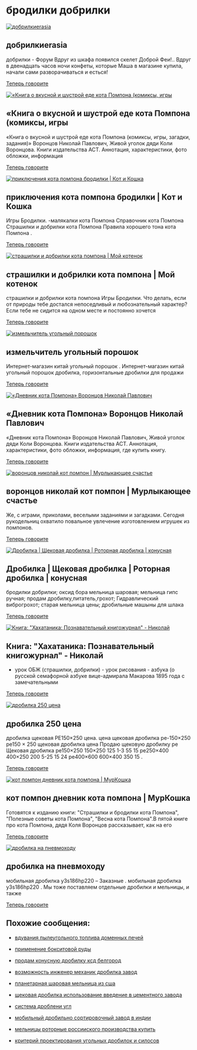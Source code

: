 # бродилки добрилки
<a href="https://ru.ecuriezuff.be/products/" target="_blank">![добрилкиerasia](https://github.com/millmachine/images/raw/main/253.jpg)</a>
## добрилкиerasia
добрилки - Форум Вдруг из шкафа появился скелет Доброй Феи!.. Вдруг в двенадцать часов ночи конфеты, которые Маша в магазине купила, начали сами разворачиваться и есться!
<a href="https://ru.ecuriezuff.be/products/" target="_blank">Теперь говорите</a>
<a href="https://ru.ecuriezuff.be/products/" target="_blank">![«Книга о вкусной и шустрой еде кота Помпона (комиксы, игры ](https://github.com/millmachine/images/raw/main/530.jpg)</a>
## «Книга о вкусной и шустрой еде кота Помпона (комиксы, игры 
«Книга о вкусной и шустрой еде кота Помпона (комиксы, игры, загадки, задания)» Воронцов Николай Павлович, Живой уголок дяди Коли Воронцова. Книги издательства АСТ. Аннотация, характеристики, фото обложки, информация 
<a href="https://ru.ecuriezuff.be/products/" target="_blank">Теперь говорите</a>
<a href="https://ru.ecuriezuff.be/products/" target="_blank">![приключения кота помпона бродилки | Кот и Кошка](https://github.com/millmachine/images/raw/main/151.jpg)</a>
## приключения кота помпона бродилки | Кот и Кошка
Игры Бродилки.  -малякалки кота Помпона Справочник кота Помпона Страшилки и добрилки кота Помпона Правила хорошего тона кота Помпона .
<a href="https://ru.ecuriezuff.be/products/" target="_blank">Теперь говорите</a>
<a href="https://ru.ecuriezuff.be/products/" target="_blank">![страшилки и добрилки кота помпона | Мой котенок](https://github.com/millmachine/images/raw/main/166.jpg)</a>
## страшилки и добрилки кота помпона | Мой котенок
страшилки и добрилки кота помпона  Игры Бродилки. Что делать, если от природы тебе достался непоседливый и любознательный характер? Если тебе не сидится на одном месте и постоянно хочется 
<a href="https://ru.ecuriezuff.be/products/" target="_blank">Теперь говорите</a>
<a href="https://ru.ecuriezuff.be/products/" target="_blank">![измельчитель угольный порошок](https://github.com/millmachine/images/raw/main/531.jpg)</a>
## измельчитель угольный порошок
Интернет-магазин китай угольный порошок . Интернет-магазин китай угольный порошок дробилка, горизонтальные дробилки для продажи
<a href="https://ru.ecuriezuff.be/products/" target="_blank">Теперь говорите</a>
<a href="https://ru.ecuriezuff.be/products/" target="_blank">![«Дневник кота Помпона» Воронцов Николай Павлович ](https://github.com/millmachine/images/raw/main/255.jpg)</a>
## «Дневник кота Помпона» Воронцов Николай Павлович 
«Дневник кота Помпона» Воронцов Николай Павлович, Живой уголок дяди Коли Воронцова. Книги издательства АСТ. Аннотация, характеристики, фото обложки, информация, где купить книгу.
<a href="https://ru.ecuriezuff.be/products/" target="_blank">Теперь говорите</a>
<a href="https://ru.ecuriezuff.be/products/" target="_blank">![воронцов николай кот помпон | Мурлыкающее счастье](https://github.com/millmachine/images/raw/main/566.jpg)</a>
## воронцов николай кот помпон | Мурлыкающее счастье
Же, с играми, приколами, веселыми заданиями и загадками. Сегодня рукодельниц охватило повальное увлечение изготовлением игрушек из помпонов.
<a href="https://ru.ecuriezuff.be/products/" target="_blank">Теперь говорите</a>
<a href="https://ru.ecuriezuff.be/products/" target="_blank">![Дробилка | Щековая дробилка | Роторная дробилка | конусная ](https://github.com/millmachine/images/raw/main/709.jpg)</a>
## Дробилка | Щековая дробилка | Роторная дробилка | конусная 
бродилки добрилки; оксид бора мельница шаровая; мельница гипс ручная; продам дробилку,питатель,грохот; Гидравлический виброгрохот; старая мельница цены; дробильные машыны для шлака
<a href="https://ru.ecuriezuff.be/products/" target="_blank">Теперь говорите</a>
<a href="https://ru.ecuriezuff.be/products/" target="_blank">![Книга: "Хахатаника: Познавательный книгожурнал" - Николай ](https://github.com/millmachine/images/raw/main/176.jpg)</a>
## Книга: "Хахатаника: Познавательный книгожурнал" - Николай 
- урок ОБЖ (страшилки, добрилки) - урок рисования - азбука (о русской семафорной азбуке вице-адмирала Макарова 1895 года с замечательными
<a href="https://ru.ecuriezuff.be/products/" target="_blank">Теперь говорите</a>
<a href="https://ru.ecuriezuff.be/products/" target="_blank">![дробилка 250 цена](https://github.com/millmachine/images/raw/main/231.jpg)</a>
## дробилка 250 цена
дробилка щековая PE150×250 цена. цена щековая дробилка pe-150×250 pe150 × 250 щековая дробилка цена Продаю щековую дробилку pe Щековая дробилка pe150×250 150×250 125 1-3 55 15 pe250×400 400×250 200 5-25 15 24 pe400×600 600×400 350 15 .
<a href="https://ru.ecuriezuff.be/products/" target="_blank">Теперь говорите</a>
<a href="https://ru.ecuriezuff.be/products/" target="_blank">![кот помпон дневник кота помпона | МурКошка](https://github.com/millmachine/images/raw/main/722.jpg)</a>
## кот помпон дневник кота помпона | МурКошка
Готовятся к изданию книги: "Страшилки и бродилки кота Помпона", "Полезные советы кота Помпона", "Весна кота Помпона".В пятой книге про кота Помпона, дядя Коля Воронцов рассказывает, как на его 
<a href="https://ru.ecuriezuff.be/products/" target="_blank">Теперь говорите</a>
<a href="https://ru.ecuriezuff.be/products/" target="_blank">![дробилка на пневмоходу](https://github.com/millmachine/images/raw/main/363.jpg)</a>
## дробилка на пневмоходу
мобильная дробилка y3s186hp220 – Заказные . мобильная дробилка y3s186hp220 . Мы тоже поставляем отдельные дробилки и мельницы, и также 
<a href="https://ru.ecuriezuff.be/products/" target="_blank">Теперь говорите</a>
## Похожие сообщения:
* [вдувания пылеугольного топлива доменных печей](%D0%B2%D0%B4%D1%83%D0%B2%D0%B0%D0%BD%D0%B8%D1%8F%20%D0%BF%D1%8B%D0%BB%D0%B5%D1%83%D0%B3%D0%BE%D0%BB%D1%8C%D0%BD%D0%BE%D0%B3%D0%BE%20%D1%82%D0%BE%D0%BF%D0%BB%D0%B8%D0%B2%D0%B0%20%D0%B4%D0%BE%D0%BC%D0%B5%D0%BD%D0%BD%D1%8B%D1%85%20%D0%BF%D0%B5%D1%87%D0%B5%D0%B9.md)
* [применение бокситовой руды](%D0%BF%D1%80%D0%B8%D0%BC%D0%B5%D0%BD%D0%B5%D0%BD%D0%B8%D0%B5%20%D0%B1%D0%BE%D0%BA%D1%81%D0%B8%D1%82%D0%BE%D0%B2%D0%BE%D0%B9%20%D1%80%D1%83%D0%B4%D1%8B.md)
* [продам конусную дробилку ксд белгород](%D0%BF%D1%80%D0%BE%D0%B4%D0%B0%D0%BC%20%D0%BA%D0%BE%D0%BD%D1%83%D1%81%D0%BD%D1%83%D1%8E%20%D0%B4%D1%80%D0%BE%D0%B1%D0%B8%D0%BB%D0%BA%D1%83%20%D0%BA%D1%81%D0%B4%20%D0%B1%D0%B5%D0%BB%D0%B3%D0%BE%D1%80%D0%BE%D0%B4.md)
* [возможность инженер механик дробилка завод](%D0%B2%D0%BE%D0%B7%D0%BC%D0%BE%D0%B6%D0%BD%D0%BE%D1%81%D1%82%D1%8C%20%D0%B8%D0%BD%D0%B6%D0%B5%D0%BD%D0%B5%D1%80%20%D0%BC%D0%B5%D1%85%D0%B0%D0%BD%D0%B8%D0%BA%20%D0%B4%D1%80%D0%BE%D0%B1%D0%B8%D0%BB%D0%BA%D0%B0%20%D0%B7%D0%B0%D0%B2%D0%BE%D0%B4.md)
* [планетарная шаровая мельница из сша](%D0%BF%D0%BB%D0%B0%D0%BD%D0%B5%D1%82%D0%B0%D1%80%D0%BD%D0%B0%D1%8F%20%D1%88%D0%B0%D1%80%D0%BE%D0%B2%D0%B0%D1%8F%20%D0%BC%D0%B5%D0%BB%D1%8C%D0%BD%D0%B8%D1%86%D0%B0%20%D0%B8%D0%B7%20%D1%81%D1%88%D0%B0.md)
* [щековая дробилка использование введение в цементного завода](%D1%89%D0%B5%D0%BA%D0%BE%D0%B2%D0%B0%D1%8F%20%D0%B4%D1%80%D0%BE%D0%B1%D0%B8%D0%BB%D0%BA%D0%B0%20%D0%B8%D1%81%D0%BF%D0%BE%D0%BB%D1%8C%D0%B7%D0%BE%D0%B2%D0%B0%D0%BD%D0%B8%D0%B5%20%D0%B2%D0%B2%D0%B5%D0%B4%D0%B5%D0%BD%D0%B8%D0%B5%20%D0%B2%20%D1%86%D0%B5%D0%BC%D0%B5%D0%BD%D1%82%D0%BD%D0%BE%D0%B3%D0%BE%20%D0%B7%D0%B0%D0%B2%D0%BE%D0%B4%D0%B0.md)
* [система дроблени угл](%D1%81%D0%B8%D1%81%D1%82%D0%B5%D0%BC%D0%B0%20%D0%B4%D1%80%D0%BE%D0%B1%D0%BB%D0%B5%D0%BD%D0%B8%20%D1%83%D0%B3%D0%BB.md)
* [мобильный дробильно сортировочный завод в индии](%D0%BC%D0%BE%D0%B1%D0%B8%D0%BB%D1%8C%D0%BD%D1%8B%D0%B9%20%D0%B4%D1%80%D0%BE%D0%B1%D0%B8%D0%BB%D1%8C%D0%BD%D0%BE%20%D1%81%D0%BE%D1%80%D1%82%D0%B8%D1%80%D0%BE%D0%B2%D0%BE%D1%87%D0%BD%D1%8B%D0%B9%20%D0%B7%D0%B0%D0%B2%D0%BE%D0%B4%20%D0%B2%20%D0%B8%D0%BD%D0%B4%D0%B8%D0%B8.md)
* [мельницы роторные россииского производства купить](%D0%BC%D0%B5%D0%BB%D1%8C%D0%BD%D0%B8%D1%86%D1%8B%20%D1%80%D0%BE%D1%82%D0%BE%D1%80%D0%BD%D1%8B%D0%B5%20%D1%80%D0%BE%D1%81%D1%81%D0%B8%D0%B8%D1%81%D0%BA%D0%BE%D0%B3%D0%BE%20%D0%BF%D1%80%D0%BE%D0%B8%D0%B7%D0%B2%D0%BE%D0%B4%D1%81%D1%82%D0%B2%D0%B0%20%D0%BA%D1%83%D0%BF%D0%B8%D1%82%D1%8C.md)
* [критерий проектирования угольных дробилок и силосов](%D0%BA%D1%80%D0%B8%D1%82%D0%B5%D1%80%D0%B8%D0%B9%20%D0%BF%D1%80%D0%BE%D0%B5%D0%BA%D1%82%D0%B8%D1%80%D0%BE%D0%B2%D0%B0%D0%BD%D0%B8%D1%8F%20%D1%83%D0%B3%D0%BE%D0%BB%D1%8C%D0%BD%D1%8B%D1%85%20%D0%B4%D1%80%D0%BE%D0%B1%D0%B8%D0%BB%D0%BE%D0%BA%20%D0%B8%20%D1%81%D0%B8%D0%BB%D0%BE%D1%81%D0%BE%D0%B2.md)
